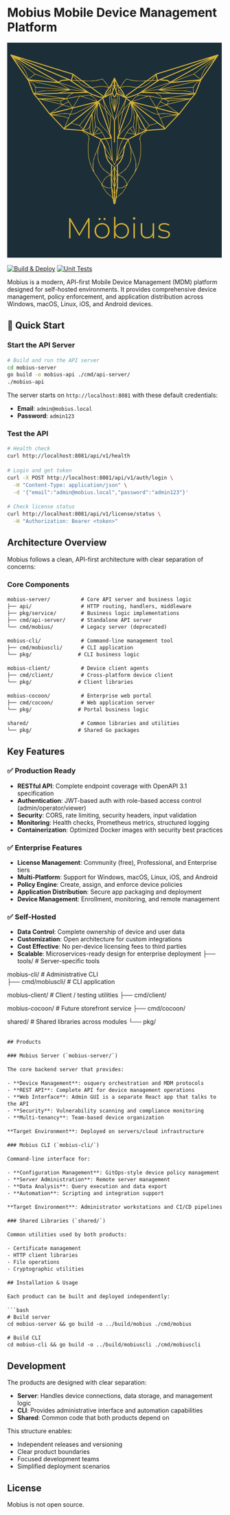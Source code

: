 # Mobius Mobile Device Management Platform

![Mobius logo](Mobius-Logo-Text_1.png)

[![Build & Deploy](https://github.com/NotAwar/Mobius/actions/workflows/build-and-deploy.yml/badge.svg)](https://github.com/NotAwar/Mobius/actions/workflows/build-and-deploy.yml)
[![Unit Tests](https://github.com/NotAwar/Mobius/actions/workflows/unit-tests.yml/badge.svg)](https://github.com/NotAwar/Mobius/actions/workflows/unit-tests.yml)

Mobius is a modern, API-first Mobile Device Management (MDM) platform designed for self-hosted environments. It provides comprehensive device management, policy enforcement, and application distribution across Windows, macOS, Linux, iOS, and Android devices.

## 🚀 Quick Start

### Start the API Server

```bash
# Build and run the API server
cd mobius-server
go build -o mobius-api ./cmd/api-server/
./mobius-api
```

The server starts on `http://localhost:8081` with these default credentials:
- **Email**: `admin@mobius.local`  
- **Password**: `admin123`

### Test the API

```bash
# Health check
curl http://localhost:8081/api/v1/health

# Login and get token
curl -X POST http://localhost:8081/api/v1/auth/login \
  -H "Content-Type: application/json" \
  -d '{"email":"admin@mobius.local","password":"admin123"}'

# Check license status
curl http://localhost:8081/api/v1/license/status \
  -H "Authorization: Bearer <token>"
```

## Architecture Overview

Mobius follows a clean, API-first architecture with clear separation of concerns:

### Core Components

```text
mobius-server/          # Core API server and business logic
├── api/                # HTTP routing, handlers, middleware
├── pkg/service/        # Business logic implementations  
├── cmd/api-server/     # Standalone API server
└── cmd/mobius/         # Legacy server (deprecated)

mobius-cli/             # Command-line management tool
├── cmd/mobiuscli/      # CLI application
└── pkg/               # CLI business logic

mobius-client/          # Device client agents
├── cmd/client/         # Cross-platform device client
└── pkg/               # Client libraries

mobius-cocoon/          # Enterprise web portal
├── cmd/cocoon/         # Web application server
└── pkg/               # Portal business logic

shared/                 # Common libraries and utilities
└── pkg/               # Shared Go packages
```

## Key Features

### ✅ Production Ready
- **RESTful API**: Complete endpoint coverage with OpenAPI 3.1 specification
- **Authentication**: JWT-based auth with role-based access control (admin/operator/viewer)
- **Security**: CORS, rate limiting, security headers, input validation
- **Monitoring**: Health checks, Prometheus metrics, structured logging
- **Containerization**: Optimized Docker images with security best practices

### ✅ Enterprise Features
- **License Management**: Community (free), Professional, and Enterprise tiers
- **Multi-Platform**: Support for Windows, macOS, Linux, iOS, and Android
- **Policy Engine**: Create, assign, and enforce device policies
- **Application Distribution**: Secure app packaging and deployment
- **Device Management**: Enrollment, monitoring, and remote management

### ✅ Self-Hosted
- **Data Control**: Complete ownership of device and user data
- **Customization**: Open architecture for custom integrations
- **Cost Effective**: No per-device licensing fees to third parties
- **Scalable**: Microservices-ready design for enterprise deployment
├── tools/              # Server-specific tools

mobius-cli/             # Administrative CLI  
├── cmd/mobiuscli/      # CLI application

mobius-client/          # Client / testing utilities
├── cmd/client/

mobius-cocoon/          # Future storefront service
├── cmd/cocoon/

shared/                 # Shared libraries across modules
└── pkg/
```

## Products

### Mobius Server (`mobius-server/`)

The core backend server that provides:

- **Device Management**: osquery orchestration and MDM protocols
- **REST API**: Complete API for device management operations
- **Web Interface**: Admin GUI is a separate React app that talks to the API
- **Security**: Vulnerability scanning and compliance monitoring
- **Multi-tenancy**: Team-based device organization

**Target Environment**: Deployed on servers/cloud infrastructure

### Mobius CLI (`mobius-cli/`)

Command-line interface for:

- **Configuration Management**: GitOps-style device policy management
- **Server Administration**: Remote server management
- **Data Analysis**: Query execution and data export
- **Automation**: Scripting and integration support

**Target Environment**: Administrator workstations and CI/CD pipelines

### Shared Libraries (`shared/`)

Common utilities used by both products:

- Certificate management
- HTTP client libraries  
- File operations
- Cryptographic utilities

## Installation & Usage

Each product can be built and deployed independently:

```bash
# Build server
cd mobius-server && go build -o ../build/mobius ./cmd/mobius

# Build CLI  
cd mobius-cli && go build -o ../build/mobiuscli ./cmd/mobiuscli
```

## Development

The products are designed with clear separation:

- **Server**: Handles device connections, data storage, and management logic
- **CLI**: Provides administrative interface and automation capabilities
- **Shared**: Common code that both products depend on

This structure enables:

- Independent releases and versioning
- Clear product boundaries
- Focused development teams
- Simplified deployment scenarios


## License

Mobius is not open source.
